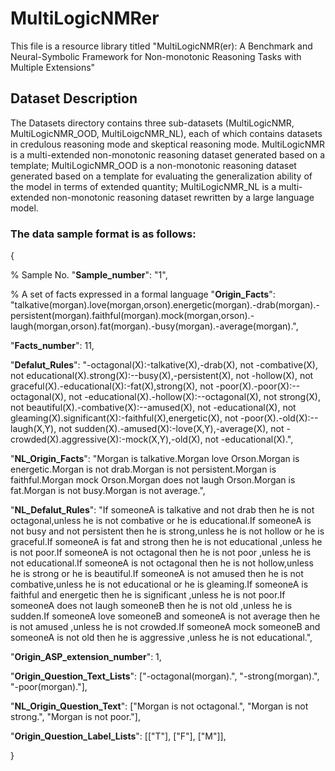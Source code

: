 # MultiLogicNMRer

This file is a resource library titled "MultiLogicNMR(er): A Benchmark and Neural-Symbolic Framework for Non-monotonic Reasoning Tasks with Multiple Extensions"

## Dataset Description

The Datasets directory contains three sub-datasets (MultiLogicNMR, MultiLogicNMR_OOD, MultiLoigcNMR_NL), each of which contains datasets in credulous reasoning mode and skeptical reasoning mode. MultiLogicNMR is a multi-extended non-monotonic reasoning dataset generated based on a template; MultiLogicNMR_OOD is a non-monotonic reasoning dataset generated based on a template for evaluating the generalization ability of the model in terms of extended quantity; MultiLogicNMR_NL is a multi-extended non-monotonic reasoning dataset rewritten by a large language model.

### The data sample format is as follows:

{

% Sample No.
"**Sample_number**": "1", 

% A set of facts expressed in a formal language
"**Origin_Facts**": "talkative(morgan).love(morgan,orson).energetic(morgan).-drab(morgan).-persistent(morgan).faithful(morgan).mock(morgan,orson).-laugh(morgan,orson).fat(morgan).-busy(morgan).-average(morgan).", 

"**Facts_number**": 11, 

"**Defalut_Rules**": "-octagonal(X):-talkative(X),-drab(X), not -combative(X), not educational(X).strong(X):--busy(X),-persistent(X), not -hollow(X), not graceful(X).-educational(X):-fat(X),strong(X), not -poor(X).-poor(X):--octagonal(X), not -educational(X).-hollow(X):--octagonal(X), not strong(X), not beautiful(X).-combative(X):--amused(X), not -educational(X), not gleaming(X).significant(X):-faithful(X),energetic(X), not -poor(X).-old(X):--laugh(X,Y), not sudden(X).-amused(X):-love(X,Y),-average(X), not -crowded(X).aggressive(X):-mock(X,Y),-old(X), not -educational(X).", 

"**NL_Origin_Facts**": "Morgan is talkative.Morgan love Orson.Morgan is energetic.Morgan is not drab.Morgan is not persistent.Morgan is faithful.Morgan mock Orson.Morgan does not laugh Orson.Morgan is fat.Morgan is not busy.Morgan is not average.",

"**NL_Defalut_Rules**": "If someoneA is talkative and not drab then he is not octagonal,unless he is not combative or he is educational.If someoneA is not busy and not persistent then he is strong,unless he is not hollow or he is graceful.If someoneA is fat and strong then he is not educational ,unless he is not poor.If someoneA is not octagonal then he is not poor ,unless he is not educational.If someoneA is not octagonal then he is not hollow,unless he is strong or he is beautiful.If someoneA is not amused then he is not combative,unless he is not educational or he is gleaming.If someoneA is faithful and energetic then he is significant ,unless he is not poor.If someoneA does not laugh someoneB then he is not old ,unless he is sudden.If someoneA love someoneB and someoneA is not average then he is not amused ,unless he is not crowded.If someoneA mock someoneB and someoneA is not old then he is aggressive ,unless he is not educational.", 

"**Origin_ASP_extension_number**": 1, 

"**Origin_Question_Text_Lists**": ["-octagonal(morgan).", "-strong(morgan).", "-poor(morgan)."], 

"**NL_Origin_Question_Text**": ["Morgan is not octagonal.", "Morgan is not strong.", "Morgan is not poor."], 

"**Origin_Question_Label_Lists**": [["T"], ["F"], ["M"]], 

}


